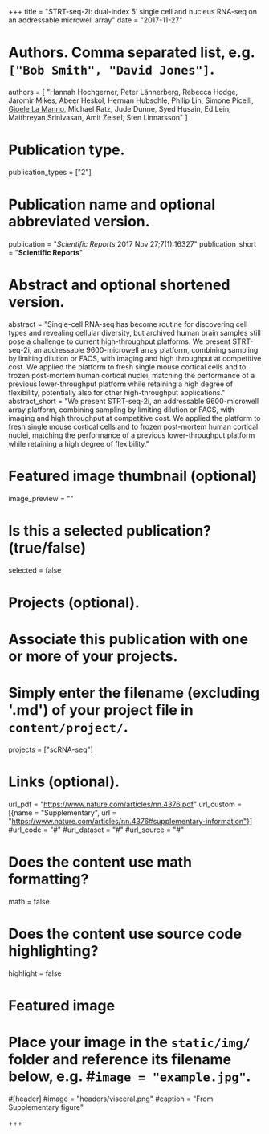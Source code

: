 +++
title = "STRT-seq-2i: dual-index 5ʹ single cell and nucleus RNA-seq on an addressable microwell array"
date = "2017-11-27"

# Authors. Comma separated list, e.g. `["Bob Smith", "David Jones"]`.
authors = [ "Hannah Hochgerner, Peter Lännerberg, Rebecca Hodge, Jaromir Mikes, Abeer Heskol, Herman Hubschle, Philip Lin, Simone Picelli, <u>Gioele La Manno</u>, Michael Ratz, Jude Dunne, Syed Husain, Ed Lein, Maithreyan Srinivasan, Amit Zeisel, Sten Linnarsson" ]

# Publication type.
publication_types = ["2"]

# Publication name and optional abbreviated version.
publication = "*Scientific Reports* 2017 Nov 27;7(1):16327"
publication_short = "**Scientific Reports**"

# Abstract and optional shortened version.
abstract = "Single-cell RNA-seq has become routine for discovering cell types and revealing cellular diversity, but archived human brain samples still pose a challenge to current high-throughput platforms. We present STRT-seq-2i, an addressable 9600-microwell array platform, combining sampling by limiting dilution or FACS, with imaging and high throughput at competitive cost. We applied the platform to fresh single mouse cortical cells and to frozen post-mortem human cortical nuclei, matching the performance of a previous lower-throughput platform while retaining a high degree of flexibility, potentially also for other high-throughput applications."
abstract_short = "We present STRT-seq-2i, an addressable 9600-microwell array platform, combining sampling by limiting dilution or FACS, with imaging and high throughput at competitive cost. We applied the platform to fresh single mouse cortical cells and to frozen post-mortem human cortical nuclei, matching the performance of a previous lower-throughput platform while retaining a high degree of flexibility."

# Featured image thumbnail (optional)
image_preview = ""

# Is this a selected publication? (true/false)
selected = false

# Projects (optional).
#   Associate this publication with one or more of your projects.
#   Simply enter the filename (excluding '.md') of your project file in `content/project/`.
projects = ["scRNA-seq"]

# Links (optional).
url_pdf = "https://www.nature.com/articles/nn.4376.pdf"
url_custom = [{name = "Supplementary", url = "https://www.nature.com/articles/nn.4376#supplementary-information"}]
#url_code = "#"
#url_dataset = "#"
#url_source = "#"


# Does the content use math formatting?
math = false

# Does the content use source code highlighting?
highlight = false

# Featured image
# Place your image in the `static/img/` folder and reference its filename below, e.g. #`image = "example.jpg"`.
#[header]
#image = "headers/visceral.png"
#caption = "From Supplementary figure"

+++
